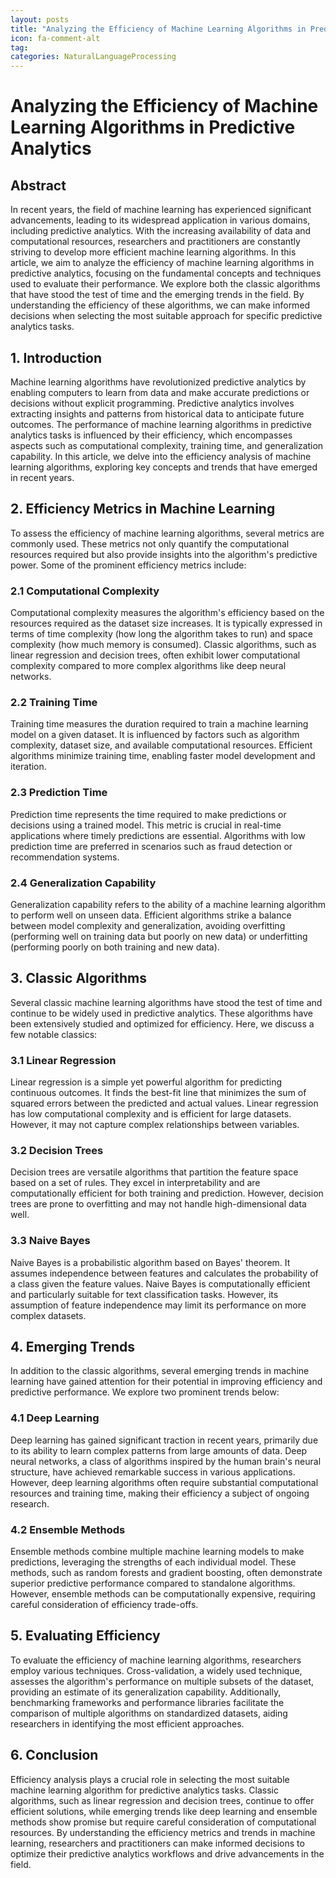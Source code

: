 ```yaml
---
layout: posts
title: "Analyzing the Efficiency of Machine Learning Algorithms in Predictive Analytics"
icon: fa-comment-alt
tag:      
categories: NaturalLanguageProcessing
---
```



# Analyzing the Efficiency of Machine Learning Algorithms in Predictive Analytics

## Abstract

In recent years, the field of machine learning has experienced significant advancements, leading to its widespread application in various domains, including predictive analytics. With the increasing availability of data and computational resources, researchers and practitioners are constantly striving to develop more efficient machine learning algorithms. In this article, we aim to analyze the efficiency of machine learning algorithms in predictive analytics, focusing on the fundamental concepts and techniques used to evaluate their performance. We explore both the classic algorithms that have stood the test of time and the emerging trends in the field. By understanding the efficiency of these algorithms, we can make informed decisions when selecting the most suitable approach for specific predictive analytics tasks.

## 1. Introduction

Machine learning algorithms have revolutionized predictive analytics by enabling computers to learn from data and make accurate predictions or decisions without explicit programming. Predictive analytics involves extracting insights and patterns from historical data to anticipate future outcomes. The performance of machine learning algorithms in predictive analytics tasks is influenced by their efficiency, which encompasses aspects such as computational complexity, training time, and generalization capability. In this article, we delve into the efficiency analysis of machine learning algorithms, exploring key concepts and trends that have emerged in recent years.

## 2. Efficiency Metrics in Machine Learning

To assess the efficiency of machine learning algorithms, several metrics are commonly used. These metrics not only quantify the computational resources required but also provide insights into the algorithm's predictive power. Some of the prominent efficiency metrics include:

### 2.1 Computational Complexity

Computational complexity measures the algorithm's efficiency based on the resources required as the dataset size increases. It is typically expressed in terms of time complexity (how long the algorithm takes to run) and space complexity (how much memory is consumed). Classic algorithms, such as linear regression and decision trees, often exhibit lower computational complexity compared to more complex algorithms like deep neural networks.

### 2.2 Training Time

Training time measures the duration required to train a machine learning model on a given dataset. It is influenced by factors such as algorithm complexity, dataset size, and available computational resources. Efficient algorithms minimize training time, enabling faster model development and iteration.

### 2.3 Prediction Time

Prediction time represents the time required to make predictions or decisions using a trained model. This metric is crucial in real-time applications where timely predictions are essential. Algorithms with low prediction time are preferred in scenarios such as fraud detection or recommendation systems.

### 2.4 Generalization Capability

Generalization capability refers to the ability of a machine learning algorithm to perform well on unseen data. Efficient algorithms strike a balance between model complexity and generalization, avoiding overfitting (performing well on training data but poorly on new data) or underfitting (performing poorly on both training and new data).

## 3. Classic Algorithms

Several classic machine learning algorithms have stood the test of time and continue to be widely used in predictive analytics. These algorithms have been extensively studied and optimized for efficiency. Here, we discuss a few notable classics:

### 3.1 Linear Regression

Linear regression is a simple yet powerful algorithm for predicting continuous outcomes. It finds the best-fit line that minimizes the sum of squared errors between the predicted and actual values. Linear regression has low computational complexity and is efficient for large datasets. However, it may not capture complex relationships between variables.

### 3.2 Decision Trees

Decision trees are versatile algorithms that partition the feature space based on a set of rules. They excel in interpretability and are computationally efficient for both training and prediction. However, decision trees are prone to overfitting and may not handle high-dimensional data well.

### 3.3 Naive Bayes

Naive Bayes is a probabilistic algorithm based on Bayes' theorem. It assumes independence between features and calculates the probability of a class given the feature values. Naive Bayes is computationally efficient and particularly suitable for text classification tasks. However, its assumption of feature independence may limit its performance on more complex datasets.

## 4. Emerging Trends

In addition to the classic algorithms, several emerging trends in machine learning have gained attention for their potential in improving efficiency and predictive performance. We explore two prominent trends below:

### 4.1 Deep Learning

Deep learning has gained significant traction in recent years, primarily due to its ability to learn complex patterns from large amounts of data. Deep neural networks, a class of algorithms inspired by the human brain's neural structure, have achieved remarkable success in various applications. However, deep learning algorithms often require substantial computational resources and training time, making their efficiency a subject of ongoing research.

### 4.2 Ensemble Methods

Ensemble methods combine multiple machine learning models to make predictions, leveraging the strengths of each individual model. These methods, such as random forests and gradient boosting, often demonstrate superior predictive performance compared to standalone algorithms. However, ensemble methods can be computationally expensive, requiring careful consideration of efficiency trade-offs.

## 5. Evaluating Efficiency

To evaluate the efficiency of machine learning algorithms, researchers employ various techniques. Cross-validation, a widely used technique, assesses the algorithm's performance on multiple subsets of the dataset, providing an estimate of its generalization capability. Additionally, benchmarking frameworks and performance libraries facilitate the comparison of multiple algorithms on standardized datasets, aiding researchers in identifying the most efficient approaches.

## 6. Conclusion

Efficiency analysis plays a crucial role in selecting the most suitable machine learning algorithm for predictive analytics tasks. Classic algorithms, such as linear regression and decision trees, continue to offer efficient solutions, while emerging trends like deep learning and ensemble methods show promise but require careful consideration of computational resources. By understanding the efficiency metrics and trends in machine learning, researchers and practitioners can make informed decisions to optimize their predictive analytics workflows and drive advancements in the field.